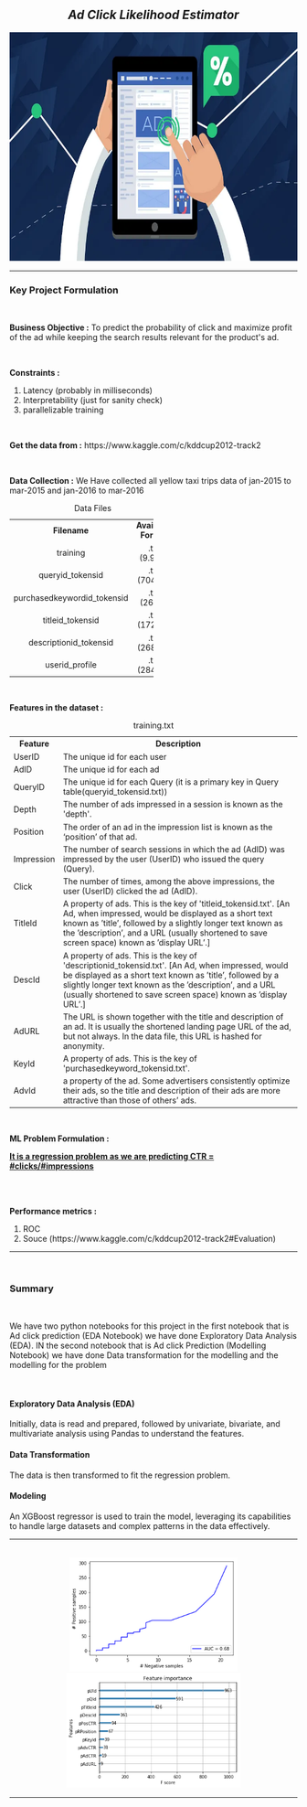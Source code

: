 <h2 align= "center"><em>Ad Click Likelihood Estimator</em></h2>

<div align="center">
  <img height="400" src="https://github.com/shreyjain99/Ad-Click-Likelihood-Estimator/blob/main/src%20files/cover%20image.webp"/>
</div>

<hr width="100%" size="2">

<h3 align= "left"> <b> Key Project Formulation </b> </h3>

<br>

<p>
<strong>Business Objective :</strong> To predict the probability of click and maximize profit of the ad while keeping the search results relevant for the product's ad.
</p>

<br>

<p>
<strong>Constraints :</strong>
</p>
<ol>
<li>Latency (probably in milliseconds) </li>
<li>Interpretability (just for sanity check)</li>
<li>parallelizable training</li>
</ol>

<br>

<p>
<strong>Get the data from :</strong> https://www.kaggle.com/c/kddcup2012-track2
</p>

<br>

<p>
<strong>Data Collection :</strong>
We Have collected all yellow taxi trips data of jan-2015 to mar-2015 and jan-2016 to mar-2016
</p>
<table style="width:50%;text-align:center;">
<caption style="text-align:center;">Data Files</caption>
<tr>
<td><b>Filename</b></td><td><b>Available Format</b></td>
</tr>
<tr>
<td>training</td><td>.txt (9.9Gb)</td>
</tr>
<tr>
<td>queryid_tokensid</td><td>.txt (704Mb)</td>
</tr>
<tr>
<td>purchasedkeywordid_tokensid</td><td>.txt (26Mb)</td>
</tr>
<tr>
<td>titleid_tokensid</td><td>.txt (172Mb)</td>
</tr>
<tr>
<td>descriptionid_tokensid</td><td>.txt (268Mb)</td>
</tr>
<tr>
<td>userid_profile</td><td>.txt (284Mb)</td>
</tr>
</table>



<br>

<p>
<strong>Features in the dataset :</strong>
</p>
<table style="width:100%">
  <caption style="text-align:center;">training.txt</caption>
  <tr>
    <th>Feature</th>
    <th>Description</th>
  </tr>
  <tr>
    <td>UserID</td>
    <td>The unique id for each user</td>
    </tr>
  <tr>
    <td>AdID</td>
    <td>The unique id for each ad</td>
  </tr>
  <tr>
    <td>QueryID</td>
    <td>The unique id for each Query (it is a primary key in Query table(queryid_tokensid.txt))</td>
  </tr>
  <tr>
    <td>Depth</td>
    <td>The number of ads impressed in a session is known as the 'depth'. </td>
  </tr>
  <tr>
    <td>Position</td>
    <td>The order of an ad in the impression list is known as the ‘position’ of that ad.</td>
  </tr>
  <tr>
    <td>Impression</td>
    <td>The number of search sessions in which the ad (AdID) was impressed by the user (UserID) who issued the query (Query).</td>
  </tr>
  <tr>
    <td>Click</td>
    <td>The number of times, among the above impressions, the user (UserID) clicked the ad (AdID).</td>
  </tr>
  <tr>
    <td>TitleId</td>
    <td>A property of ads. This is the key of 'titleid_tokensid.txt'. [An Ad, when impressed, would be displayed as a short text known as ’title’, followed by a slightly longer text known as the ’description’, and a URL (usually shortened to save screen space) known as ’display URL’.]</td>
  </tr>
  <tr>
    <td>DescId</td>
    <td>A property of ads.  This is the key of 'descriptionid_tokensid.txt'. [An Ad, when impressed, would be displayed as a short text known as ’title’, followed by a slightly longer text known as the ’description’, and a URL (usually shortened to save screen space) known as ’display URL’.]</td>
  </tr>
  <tr>
    <td>AdURL</td>
    <td>The URL is shown together with the title and description of an ad. It is usually the shortened landing page URL of the ad, but not always. In the data file,  this URL is hashed for anonymity.</td>
  </tr>
  <tr>
    <td>KeyId</td>
    <td>A property of ads. This is the key of  'purchasedkeyword_tokensid.txt'.</td>
  </tr>
  <tr>
    <td>AdvId</td>
    <td>a property of the ad. Some advertisers consistently optimize their ads, so the title and description of their ads are more attractive than those of others’ ads.</td>
  </tr>
</table>

<br>

<p>
<strong>ML Problem Formulation :</strong>
</p>
<p><b><u> It is a regression problem as we are predicting CTR = #clicks/#impressions</u></b></p>


<br>
<br>

<p>
<strong>Performance metrics :</strong>
</p>
<ol>
<li>ROC</li>
<li>Souce (https://www.kaggle.com/c/kddcup2012-track2#Evaluation)</li>
</ol>

<hr width="100%" size="2">

<br>

<body>

  <h3>Summary</h3>

  <br>

  <p>We have two python notebooks for this project in the first notebook that is Ad click prediction (EDA Notebook) we have done Exploratory Data Analysis (EDA). IN the second notebook that is Ad click Prediction (Modelling Notebook) we have done Data transformation for the modelling and the modelling for the problem</p>

  <br>

  <h4>Exploratory Data Analysis (EDA)</h4>
    <p>Initially, data is read and prepared, followed by univariate, bivariate, and multivariate analysis using Pandas to understand the features.</p>

  <h4>Data Transformation</h4>
    <p>The data is then transformed to fit the regression problem.</p>

  <h4>Modeling</h4>
    <p>An XGBoost regressor is used to train the model, leveraging its capabilities to handle large datasets and complex patterns in the data effectively.</p>

</body>

<hr width="100%" size="2">
<br>

<div align="center">
  <img height="200" src="https://github.com/shreyjain99/Ad-Click-Likelihood-Estimator/blob/main/src%20files/AUC%20GRAPH.png"/>
</div>

<div align="center">
  <img height="200" src="https://github.com/shreyjain99/Ad-Click-Likelihood-Estimator/blob/main/src%20files/FEATURE%20IMPORTANCE%20GRAPH.png"/>
</div>


<hr width="100%" size="2">
